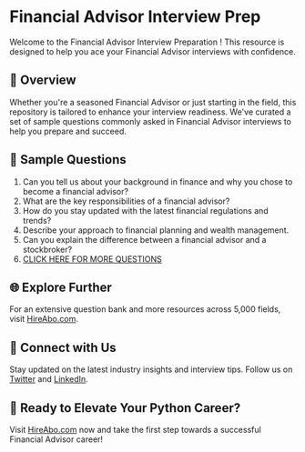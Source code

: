 # Financial Advisor Interview Prep

Welcome to the Financial Advisor Interview Preparation ! This resource is designed to help you ace your Financial Advisor interviews with confidence.

## 🚀 Overview

Whether you're a seasoned Financial Advisor or just starting in the field, this repository is tailored to enhance your interview readiness. We've curated a set of sample questions commonly asked in Financial Advisor interviews to help you prepare and succeed.

## 📝 Sample Questions

1. Can you tell us about your background in finance and why you chose to become a financial advisor?
2. What are the key responsibilities of a financial advisor?
3. How do you stay updated with the latest financial regulations and trends?
4. Describe your approach to financial planning and wealth management.
5. Can you explain the difference between a financial advisor and a stockbroker?
6. [CLICK HERE FOR MORE QUESTIONS](https://hireabo.com/job/1_4_40/Financial%20Advisor)

## 🌐 Explore Further

For an extensive question bank and more resources across 5,000 fields, visit [HireAbo.com](https://www.hireabo.com).

## 📱 Connect with Us

Stay updated on the latest industry insights and interview tips. Follow us on [Twitter](https://twitter.com/hireabo) and [LinkedIn](https://www.linkedin.com/in/hire-abo-3609972a8/).

## 🚀 Ready to Elevate Your Python Career?

Visit [HireAbo.com](https://www.hireabo.com) now and take the first step towards a successful Financial Advisor career!